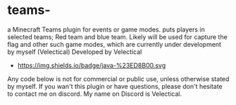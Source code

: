 # teams-

a Minecraft Teams plugin for events or game modes. 
puts players in selected teams; Red team and blue team. Likely will be used for capture the flag and other such game modes, which are currently under development by myself (Velectical) 
Developed by Velectical 
- https://img.shields.io/badge/java-%23ED8B00.svg

Any code below is not for commercial or public use, unless otherwise stated by myself. If you wan't this plugin or have questions, please don't hesitate to contact me on discord. My name on Discord is Velectical.  
